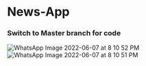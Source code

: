 # News-App
### Switch to Master branch for code
![WhatsApp Image 2022-06-07 at 8 10 52 PM](https://user-images.githubusercontent.com/71595919/172409166-c4dc5b40-55bd-45fc-9969-2479c1a8dbd1.jpeg)
![WhatsApp Image 2022-06-07 at 8 10 51 PM](https://user-images.githubusercontent.com/71595919/172409233-345bc983-d26f-411b-9fec-df271b253f4e.jpeg)
